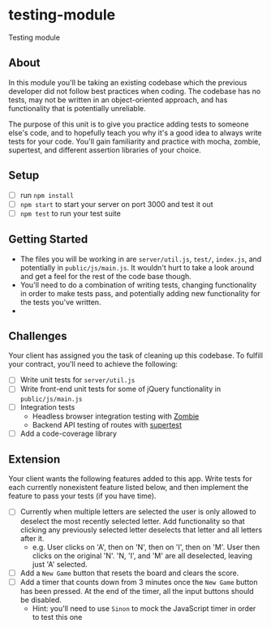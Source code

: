 # testing-module
Testing module

## About
In this module you'll be taking an existing codebase which the previous developer did not follow best practices when coding. The codebase has no tests, may not be written in an object-oriented approach, and has functionality that is potentially unreliable.

The purpose of this unit is to give you practice adding tests to someone else's code, and to hopefully teach you why it's a good idea to always write tests for your code. You'll gain familiarity and practice with mocha, zombie, supertest, and different assertion libraries of your choice.

## Setup
- [ ] run `npm install`
- [ ] `npm start` to start your server on port 3000 and test it out
- [ ] `npm test` to run your test suite

## Getting Started
- The files you will be working in are `server/util.js`, `test/`, `index.js`, and potentially in `public/js/main.js`. It wouldn't hurt to take a look around and get a feel for the rest of the code base though.
- You'll need to do a combination of writing tests, changing functionality in order to make tests pass, and potentially adding new functionality for the tests you've written.
- 

## Challenges
Your client has assigned you the task of cleaning up this codebase. To fulfill your contract, you'll need to achieve the following:
  - [ ] Write unit tests for `server/util.js`
  - [ ] Write front-end unit tests for some of jQuery functionality in `public/js/main.js`
  - [ ] Integration tests
    - Headless browser integration testing with [Zombie](http://zombie.js.org/)
    - Backend API testing of routes with [supertest](https://github.com/visionmedia/supertest)
  - [ ] Add a code-coverage library

## Extension
Your client wants the following features added to this app. Write tests for each currently nonexistent feature listed below, and then implement the feature to pass your tests (if you have time).
  - [ ] Currently when multiple letters are selected the user is only allowed to deselect the most recently selected letter. Add functionality so that clicking any previously selected letter deselects that letter and all letters after it.
    - e.g. User clicks on 'A', then on 'N', then on 'I', then on 'M'. User then clicks on the original 'N'. 'N, 'I', and 'M' are all deselected, leaving just 'A' selected.
  - [ ] Add a `New Game` button that resets the board and clears the score.
  - [ ] Add a timer that counts down from 3 minutes once the `New Game` button has been pressed. At the end of the timer, all the input buttons should be disabled.
    - Hint: you'll need to use `Sinon` to mock the JavaScript timer in order to test this one
